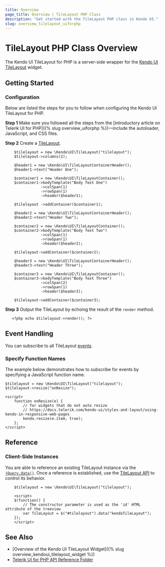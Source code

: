 ```yaml
---
title: Overview
page_title: Overview | TileLayout PHP Class
description: "Get started with the TileLayout PHP class in Kendo UI."
slug: overview_tilelayout_uiforphp
---
```


# TileLayout PHP Class Overview

The Kendo UI TileLayout for PHP is a server-side wrapper for the [Kendo UI TileLayout](/api/javascript/ui/tilelayout) widget.

## Getting Started

### Configuration

Below are listed the steps for you to follow when configuring the Kendo UI TileLayout for PHP.

**Step 1** Make sure you followed all the steps from the [introductory article on Telerik UI for PHP]({% slug overview_uiforphp %})&mdash;include the autoloader, JavaScript, and CSS files.

**Step 2** Create a [TileLayout](/api/php/Kendo/UI/TileLayout).


        $tilelayout = new \Kendo\UI\TileLayout("tilelayout");
        $tilelayout->columns(2);

        $header1 = new \Kendo\UI\TileLayoutContainerHeader();
        $header1->text("Header One");

        $container1 = new \Kendo\UI\TileLayoutContainer();
        $container1->bodyTemplate("Body Text One")
                    ->colSpan(1)
                    ->rowSpan(1)
                    ->header($header1);

        $tilelayout ->addContainer($container1);

        $header2 = new \Kendo\UI\TileLayoutContainerHeader();
        $header2->text("Header Two");

        $container2 = new \Kendo\UI\TileLayoutContainer();
        $container2->bodyTemplate("Body Text Two")
                    ->colSpan(1)
                    ->rowSpan(1)
                    ->header($header2);

        $tilelayout->addContainer($container2);

        $header3 = new \Kendo\UI\TileLayoutContainerHeader();
        $header3->text("Header Three");

        $container3 = new \Kendo\UI\TileLayoutContainer();
        $container3->bodyTemplate("Body Text Three")
                    ->colSpan(2)
                    ->rowSpan(1)
                    ->header($header3);

        $tilelayout->addContainer($container3);

**Step 3** Output the TileLayout by echoing the result of the `render` method.

       <?php echo $tilelayout->render(); ?>
        

## Event Handling

You can subscribe to all TileLayout [events](/api/javascript/ui/tilelayout#events).

### Specify Function Names

The example below demonstrates how to subscribe for events by specifying a JavaScript function name.


    $tilelayout = new \Kendo\UI\TileLayout("tilelayout");
    $tilelayout->resize("onResize");

    <script>
        function onResize(e) {
            // for widgets that do not auto resize
            // https://docs.telerik.com/kendo-ui/styles-and-layout/using-kendo-in-responsive-web-pages
            kendo.resize(e.item, true);
        };
    </script>

## Reference

### Client-Side Instances

You are able to reference an existing TileLayout instance via the [`jQuery.data()`](https://api.jquery.com/jQuery.data/). Once a reference is established, use the [TileLayout API](/api/javascript/ui/tilelayout#methods) to control its behavior.


        $tilelayout = new \Kendo\UI\TileLayout("tilelayout");

        <script>
        $(function() {
            // The constructor parameter is used as the 'id' HTML attribute of the treeview
            var TileLayout = $("#tilelayout").data("kendoTileLayout");
        });
        </script>

## See Also

* [Overview of the Kendo UI TileLayout Widget]({% slug overview_kendoui_tilelayout_widget %})
* [Telerik UI for PHP API Reference Folder](/api/php/Kendo/UI/TileLayout)
